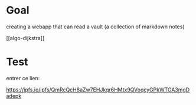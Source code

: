 # Goal

creating a webapp that can read a vault (a collection of markdown notes)

[[algo-dijkstra]]

# Test
entrer ce lien:

https://ipfs.io/ipfs/QmRcQcH8aZw7EHJkqr6HMtx9QVoqcyGPkWTGA3mgDadepk

